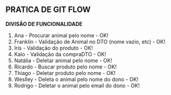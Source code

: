 ## PRATICA DE GIT FLOW

**DIVISÃO DE FUNCIONALIDADE**

1. Ana - Procurar animal pelo nome - OK!
2. Franklin - Validação de Animal no DTO (nome vazio, etc) - OK!
3. Iris - Validação do produto - OK!
4. Kaio - Validação da compraDTO - OK!
5. Natália - Deletar animal pelo nome - OK!
6. Ricardo - Buscar produto pelo nome - OK!
7. Thiago - Deletar produto pelo nome - OK!
8. Weslley - Deleta o animal pelo nome do dono - OK!
9. Rodrigo - Deletar o animal pelo email do dono - OK!